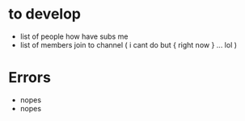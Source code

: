 # to develop

-   list of people how have subs me
-   list of members join to channel ( i cant do but { right now } ... lol )

# Errors

-   nopes
-   nopes
